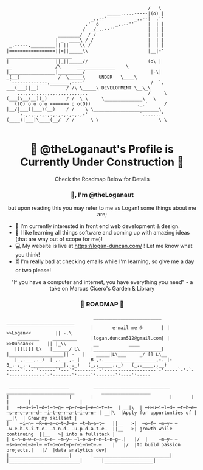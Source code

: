 
```                                                 .-.
                                                    /   \
                                     _____.....-----|(o) |
                               _..--'          _..--|  .''
                             .'  o      _..--''     |  | |
                            /  _/_..--''            |  | |
                   ________/  / /                   |  | |
                  | _  ____\ / /                    |  | |
 _.-----._________|| ||    \\ /                     |  | |
|=================||=||_____\\                      |__|-'                                ________________________
|                 ||_||_____//                      (o\ |              __                /\      ______________    \
|_________________|_________/                        |-\|            _(__)              /  \_____\     UNDER   \____\
 `-------------._______.----'                        /  `.       ___(___)|__)          / /\ \_____\ DEVELOPMENT \__\_\
    .,.,.,.,.,.,.,.,.,.,.,.,.,                      /     \     (___)\__/__)(_)       / /  \ \     \______________\   \
   ((O) o o o o ======= o o(O))                 ._.'      /    |__/|___)|___)(__)    / /    \ \________________________\
    `-.,.,.,.,.,.,.,.,.,.,.,-'                   `.......'    (____)|___|\____(__/  / /      \ \                      \ \
    
```
<h1 align="center"> 🚧 @theLoganaut's Profile is Currently Under Construction 🚧 </h1>
<p align="center"> Check the Roadmap Below for Details </p>
      
<h3 align="center"> 👋, I'm @theLoganaut </h3>
<p align="center">but upon reading this you may refer to me as Logan! some things about me are;</p>


- 👀 I’m currently interested in front end web development & design.
- 💞️ I like learning all things software and coming up with amazing ideas (that are way out of scope for me)!
- 💻 My website is live at <a href="https://logan-duncan.com/">https://logan-duncan.com/<a/> ! Let me know what you think!
- ⏳ I'm really bad at checking emails while I'm learning, so give me a day or two please!
<div align="center">
"If you have a computer and internet, you have everything you need"
 - a take on Marcus Cicero's Garden & Library
</div>


<h3 align="center"> 🚦 ROADMAP 🚦 </h3>

```
                                _________________________   _________________________
                               |       e-mail me @       | |  >>Logan<<         || -.\
    ________     _________     |logan.duncan512@gmail.com| |     >>Duncan<<     || |_\\          __           ____
   |[][][] L\   |______/ L\    |_________________________| |____________________|| -   |    _____|L\___     _/ [] L\__
   |_,.___,._)  |_,.___,._|    B_,-.___________________,-._|-B_,-._,-.____________|,-._)   (_,._____,._)   (_,.____,.__)
-----`'---`'------`'---`'--------`-'-------------------`-'-----`-'-`-'-------------`-'-------`'-----`'-------`'----`'-----
 
 ______________________         ____________________________         _________________________          __________________
|                      |       |                            |       |                          |       |                  |
|   ̶B̶u̶i̶l̶d̶i̶n̶g̶ ̶p̶r̶o̶j̶e̶c̶t̶s̶  | __|\  | ̶B̶u̶i̶l̶d̶ ̶t̶h̶e̶ ̶s̶e̶c̶o̶n̶d̶ ̶i̶t̶e̶r̶a̶t̶i̶o̶n̶ | __|\  |Apply for oppurtunties of | __|\  | Grow my skillset |
|    ̶i̶n̶ ̶R̶e̶a̶c̶t̶J̶s̶ ̶t̶h̶a̶t̶   ||__   >|  ̶o̶f̶ ̶m̶y̶ ̶w̶e̶b̶s̶i̶t̶e̶ ̶a̶n̶d̶ ̶u̶p̶d̶a̶t̶e̶  ||__   >| growth while continuing  ||__   >| into a fullstack |
| s̶h̶o̶w̶c̶a̶s̶e̶ ̶m̶y̶ ̶l̶e̶a̶r̶n̶i̶n̶g̶.|   |/  |    ̶m̶y̶ ̶s̶o̶c̶i̶a̶l̶ ̶f̶o̶o̶t̶p̶r̶i̶n̶t̶.̶    |   |/  |to build passion projects.|   |/  |data analytics dev|
|______________________|       |____________________________|       |__________________________|       |__________________|
  
```
